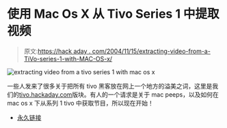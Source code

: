 # 使用 Mac Os X 从 Tivo Series 1 中提取视频

> 原文:[https://hack aday . com/2004/11/15/extracting-video-from-a-TiVo-series-1-with-MAC-OS-x/](https://hackaday.com/2004/11/15/extracting-video-from-a-tivo-series-1-with-mac-os-x/)

![extracting video from a tivo series 1 with mac os x](../Images/58fb9f6429ad894c04551b826574cacb.png)

一些人发来了很多关于把所有 tivo 黑客放在网上一个地方的溢美之词，这里是我们的[tivo.hackaday.com](http://tivo.hackaday.com/)版块。有人的一个请求是关于 mac peeps，以及如何在 mac os x 下从系列 1 tivo 中获取节目，所以现在开始！

*   [永久链接](http://www.fajkowski.com/tivo/)